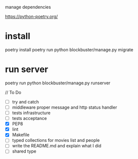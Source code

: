 manage dependencies

https://python-poetry.org/

# install
poetry install
poetry run python blockbuster/manage.py migrate

# run server
poetry run python blockbuster/manage.py runserver



// To Do
- [ ] try and catch
- [ ] middleware proper message and http status handler
- [ ] tests infrastructure
- [ ] tests acceptance
- [X] PEP8
- [X] lint
- [X] Makefile
- [ ] typed collections for movies list and people
- [ ] write the README.md and explain what I did
- [ ] shared type